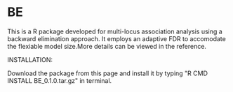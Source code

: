 # BE
This is a R package developed for multi-locus association analysis using a backward elimination approach. It employs an adaptive FDR to accomodate the flexiable model size.More details can be viewed in the reference.

INSTALLATION:

Download the package from this page and install it by typing "R CMD INSTALL BE_0.1.0.tar.gz" in terminal.
